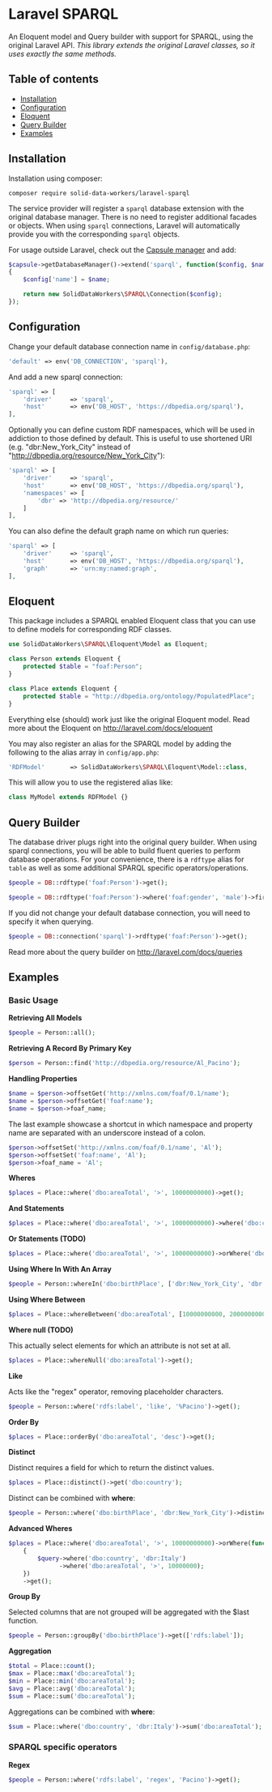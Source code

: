 <!--
SPDX-FileCopyrightText:  2020, Roberto Guido
SPDX-License-Identifier: CC-BY-3.0
-->

Laravel SPARQL
==============

An Eloquent model and Query builder with support for SPARQL, using the original Laravel API. *This library extends the original Laravel classes, so it uses exactly the same methods.*

Table of contents
-----------------
* [Installation](#installation)
* [Configuration](#configuration)
* [Eloquent](#eloquent)
* [Query Builder](#query-builder)
* [Examples](#examples)

Installation
------------

Installation using composer:

```
composer require solid-data-workers/laravel-sparql
```

The service provider will register a `sparql` database extension with the original database manager. There is no need to register additional facades or objects. When using `sparql` connections, Laravel will automatically provide you with the corresponding `sparql` objects.

For usage outside Laravel, check out the [Capsule manager](https://github.com/illuminate/database/blob/master/README.md) and add:

```php
$capsule->getDatabaseManager()->extend('sparql', function($config, $name)
{
    $config['name'] = $name;

    return new SolidDataWorkers\SPARQL\Connection($config);
});
```

Configuration
-------------

Change your default database connection name in `config/database.php`:

```php
'default' => env('DB_CONNECTION', 'sparql'),
```

And add a new sparql connection:

```php
'sparql' => [
    'driver'     => 'sparql',
    'host'       => env('DB_HOST', 'https://dbpedia.org/sparql'),
],
```

Optionally you can define custom RDF namespaces, which will be used in addiction to those defined by default. This is useful to use shortened URI (e.g. "dbr:New_York_City" instead of "http://dbpedia.org/resource/New_York_City"):

```php
'sparql' => [
    'driver'     => 'sparql',
    'host'       => env('DB_HOST', 'https://dbpedia.org/sparql'),
    'namespaces' => [
        'dbr' => 'http://dbpedia.org/resource/'
    ]
],
```

You can also define the default graph name on which run queries:

```php
'sparql' => [
    'driver'     => 'sparql',
    'host'       => env('DB_HOST', 'https://dbpedia.org/sparql'),
    'graph'      => 'urn:my:named:graph',
],
```

Eloquent
--------

This package includes a SPARQL enabled Eloquent class that you can use to define models for corresponding RDF classes.

```php
use SolidDataWorkers\SPARQL\Eloquent\Model as Eloquent;

class Person extends Eloquent {
    protected $table = "foaf:Person";
}

class Place extends Eloquent {
    protected $table = "http://dbpedia.org/ontology/PopulatedPlace";
}
```

Everything else (should) work just like the original Eloquent model. Read more about the Eloquent on http://laravel.com/docs/eloquent

You may also register an alias for the SPARQL model by adding the following to the alias array in `config/app.php`:

```php
'RDFModel'       => SolidDataWorkers\SPARQL\Eloquent\Model::class,
```

This will allow you to use the registered alias like:

```php
class MyModel extends RDFModel {}
```

Query Builder
-------------

The database driver plugs right into the original query builder. When using sparql connections, you will be able to build fluent queries to perform database operations. For your convenience, there is a `rdftype` alias for `table` as well as some additional SPARQL specific operators/operations.

```php
$people = DB::rdftype('foaf:Person')->get();

$people = DB::rdftype('foaf:Person')->where('foaf:gender', 'male')->first();
```

If you did not change your default database connection, you will need to specify it when querying.

```php
$people = DB::connection('sparql')->rdftype('foaf:Person')->get();
```

Read more about the query builder on http://laravel.com/docs/queries

Examples
--------

### Basic Usage

**Retrieving All Models**

```php
$people = Person::all();
```

**Retrieving A Record By Primary Key**

```php
$person = Person::find('http://dbpedia.org/resource/Al_Pacino');
```

**Handling Properties**

```php
$name = $person->offsetGet('http://xmlns.com/foaf/0.1/name');
$name = $person->offsetGet('foaf:name');
$name = $person->foaf_name;
```

The last example showcase a shortcut in which namespace and property name are separated with an underscore instead of a colon.

```php
$person->offsetSet('http://xmlns.com/foaf/0.1/name', 'Al');
$person->offsetSet('foaf:name', 'Al');
$person->foaf_name = 'Al';
```

**Wheres**

```php
$places = Place::where('dbo:areaTotal', '>', 10000000000)->get();
```

**And Statements**

```php
$places = Place::where('dbo:areaTotal', '>', 10000000000)->where('dbo:country', 'dbr:Italy')->get();
```

**Or Statements (TODO)**

```php
$places = Place::where('dbo:areaTotal', '>', 10000000000)->orWhere('dbo:country', 'dbr:Italy')->get();
```

**Using Where In With An Array**

```php
$people = Person::whereIn('dbo:birthPlace', ['dbr:New_York_City', 'dbr:Philadelphia'])->get();
```

**Using Where Between**

```php
$places = Place::whereBetween('dbo:areaTotal', [10000000000, 20000000000])->get();
```

**Where null (TODO)**

This actually select elements for which an attribute is not set at all.

```php
$places = Place::whereNull('dbo:areaTotal')->get();
```

**Like**

Acts like the "regex" operator, removing placeholder characters.

```php
$people = Person::where('rdfs:label', 'like', '%Pacino')->get();
```

**Order By**

```php
$places = Place::orderBy('dbo:areaTotal', 'desc')->get();
```

**Distinct**

Distinct requires a field for which to return the distinct values.

```php
$places = Place::distinct()->get('dbo:country');
```

Distinct can be combined with **where**:

```php
$people = Person::where('dbo:birthPlace', 'dbr:New_York_City')->distinct()->get('dbo:deathPlace');
```

**Advanced Wheres**

```php
$places = Place::where('dbo:areaTotal', '>', 10000000000)->orWhere(function($query)
    {
        $query->where('dbo:country', 'dbr:Italy')
              ->where('dbo:areaTotal', '>', 10000000);
    })
    ->get();
```

**Group By**

Selected columns that are not grouped will be aggregated with the $last function.

```php
$people = Person::groupBy('dbo:birthPlace')->get(['rdfs:label']);
```

**Aggregation**

```php
$total = Place::count();
$max = Place::max('dbo:areaTotal');
$min = Place::min('dbo:areaTotal');
$avg = Place::avg('dbo:areaTotal');
$sum = Place::sum('dbo:areaTotal');
```

Aggregations can be combined with **where**:

```php
$sum = Place::where('dbo:country', 'dbr:Italy')->sum('dbo:areaTotal');
```

### SPARQL specific operators

**Regex**

```php
$people = Person::where('rdfs:label', 'regex', 'Pacino')->get();
```

